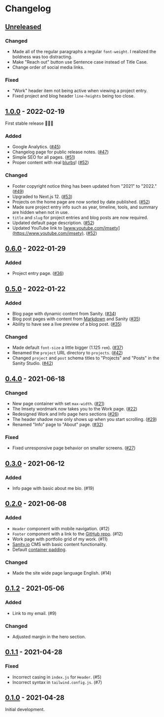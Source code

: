 # Changelog

## [Unreleased]

### Changed

- Made all of the regular paragraphs a regular `font-weight`. I realized the boldness was too distracting.
- Make "Reach out" button use Sentence case instead of Title Case.
- Change order of social media links.

### Fixed

- "Work" header item not being active when viewing a project entry.
- Fixed project and blog header `line-heights` being too close.

## [1.0.0] - 2022-02-19

First stable release 🥳🥳🎉

### Added

- Google Analytics. ([#45](https://github.com/imse-ty/imsety.com/issues/45))
- Changelog page for public release notes. ([#47](https://github.com/imse-ty/imsety.com/issues/47))
- Simple SEO for all pages. ([#51](https://github.com/imse-ty/imsety.com/issues/51))
- Proper content with real [blurbs](https://en.wikipedia.org/wiki/Blurb)! ([#52](https://github.com/imse-ty/imsety.com/issues/52))

### Changed

- Footer copyright notice thing has been updated from "2021" to "2022." ([#49](https://github.com/imse-ty/imsety.com/issues/49))
- Upgraded to Next.js 12. ([#53](https://github.com/imse-ty/imsety.com/issues/53))
- Projects on the home page are now sorted by date published. ([#52](https://github.com/imse-ty/imsety.com/issues/52))
- Made sure project entry info such as year, timeline, tools, and summary are hidden when not in use.
- `title` and `slug` for project entries and blog posts are now required.
- Updated default page description. ([#52](https://github.com/imse-ty/imsety.com/issues/52))
- Updated YouTube link to [www.youtube.com/imsety](https://www.youtube.com/imsety). ([#52](https://github.com/imse-ty/imsety.com/issues/52))

## [0.6.0] - 2022-01-29

### Added

- Project entry page. ([#36](https://github.com/imse-ty/imsety.com/issues/36))

## [0.5.0] - 2022-01-22

### Added

- Blog page with dynamic content from Sanity. ([#34](https://github.com/imse-ty/imsety.com/issues/34))
- Blog post pages with content from [Markdown](https://github.com/hashicorp/next-mdx-remote) and Sanity ([#35](https://github.com/imse-ty/imsety.com/issues/35))
- Ability to have see a live preview of a blog post. ([#35](https://github.com/imse-ty/imsety.com/issues/35))

### Changed

- Made default `font-size` a little bigger (1.125 `rem`). ([#37])
- Renamed the `project` URL directory to `projects`. ([#42])
- Changed `project` and `post` schema titles to "Projects" and "Posts" in the Sanity Studio. ([#42])

[#34]: https://github.com/imse-ty/imsety.com/issues/34
[#37]: https://github.com/imse-ty/imsety.com/issues/37
[#42]: https://github.com/imse-ty/imsety.com/issues/42

## [0.4.0] - 2021-06-18

### Changed

- New page container with set `max-width`. ([#21](https://github.com/imse-ty/imsety.com/issues/21))
- The Imsety wordmark now takes you to the Work page. ([#22](https://github.com/imse-ty/imsety.com/issues/22))
- Redesigned Work and Info page hero sections ([#26](https://github.com/imse-ty/imsety.com/issues/26))
- The header shadow now only shows up when you start scrolling. ([#29](https://github.com/imse-ty/imsety.com/issues/29))
- Renamed "Info" page to "About" page. ([#32](https://github.com/imse-ty/imsety.com/issues/32))

### Fixed

- Fixed unresponsive page behavior on smaller screens. ([#27](https://github.com/imse-ty/imsety.com/issues/27))

## [0.3.0] - 2021-06-12

### Added

- Info page with basic about me bio. (#19)

## [0.2.0] - 2021-06-08

### Added

- `Header` component with mobile navigation. (#12)
- `Footer` component with a link to the [GitHub repo](https://github.com/imse-ty/imsety.com). (#12)
- Work page with portfolio grid of my work. (#11)
- [Sanity.io](https://www.sanity.io/) CMS with basic content functionality.
- Default [container padding](https://tailwindcss.com/docs/container).

### Changed

- Made the site wide page language English. (#14)

## [0.1.2] - 2021-05-06

### Added

- Link to my email. (#9)

### Changed

- Adjusted margin in the hero section.

## [0.1.1] - 2021-04-28

### Fixed

- Incorrect casing in `index.js` for `Header`. (#5)
- Incorrect syntax in `tailwind.config.js`. (#7)

## [0.1.0] - 2021-04-28

Initial development.

[unreleased]: https://github.com/imse-ty/imsety.com/compare/v1.0.0...HEAD
[1.0.0]: https://github.com/imse-ty/imsety.com/compare/v0.6.0...v1.0.0
[0.6.0]: https://github.com/imse-ty/imsety.com/compare/v0.5.0...v0.6.0
[0.5.0]: https://github.com/imse-ty/imsety.com/compare/v0.4.0...v0.5.0
[0.4.0]: https://github.com/imse-ty/imsety.com/compare/v0.3.0...v0.4.0
[0.3.0]: https://github.com/imse-ty/imsety.com/compare/v0.2.0...v0.3.0
[0.2.0]: https://github.com/imse-ty/imsety.com/compare/v0.1.2...v0.2.0
[0.1.2]: https://github.com/imse-ty/imsety.com/compare/v0.1.1...v0.1.2
[0.1.1]: https://github.com/imse-ty/imsety.com/compare/v0.1.0...v0.1.1
[0.1.0]: https://github.com/imse-ty/imsety.com/releases/tag/v0.1.0
